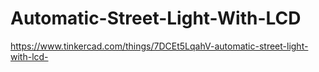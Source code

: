 # Automatic-Street-Light-With-LCD
https://www.tinkercad.com/things/7DCEt5LqahV-automatic-street-light-with-lcd-
